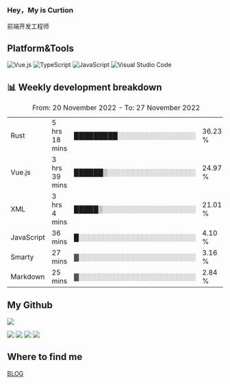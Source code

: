 ### Hey，My is Curtion
前端开发工程师
## Platform&Tools

![Vue.js](https://img.shields.io/badge/-Vue.js-4FC08D?style=flat-square&logo=Vue.js&logoColor=white)
![TypeScript](https://img.shields.io/badge/-TypeScript-007ACC?style=flat-square&logo=typescript&logoColor=white)
![JavaScript](https://img.shields.io/badge/-JavaScript-F7DF1E?style=flat-square&logo=javascript&logoColor=black)
![Visual Studio Code](https://img.shields.io/badge/-VSCode-007ACC?style=flat-square&logo=Visual-Studio-Code&logoColor=white)

## 📊 Weekly development breakdown

<!--START_SECTION:waka-->

<table><caption>From: 20 November 2022 - To: 27 November 2022</caption><tr><td>Rust</td><td>5 hrs 18 mins</td><td>█████████░░░░░░░░░░░░░░░░</td><td>36.23 %</td></tr><tr><td>Vue.js</td><td>3 hrs 39 mins</td><td>██████▒░░░░░░░░░░░░░░░░░░</td><td>24.97 %</td></tr><tr><td>XML</td><td>3 hrs 4 mins</td><td>█████▒░░░░░░░░░░░░░░░░░░░</td><td>21.01 %</td></tr><tr><td>JavaScript</td><td>36 mins</td><td>█░░░░░░░░░░░░░░░░░░░░░░░░</td><td>4.10 %</td></tr><tr><td>Smarty</td><td>27 mins</td><td>▓░░░░░░░░░░░░░░░░░░░░░░░░</td><td>3.16 %</td></tr><tr><td>Markdown</td><td>25 mins</td><td>▓░░░░░░░░░░░░░░░░░░░░░░░░</td><td>2.84 %</td></tr></table>

<!--END_SECTION:waka-->

## My Github

![](http://github-profile-summary-cards.vercel.app/api/cards/profile-details?username=curtion&theme=nord_bright)

![](http://github-profile-summary-cards.vercel.app/api/cards/stats?username=curtion&theme=nord_bright)
![](http://github-profile-summary-cards.vercel.app/api/cards/productive-time?username=curtion&theme=nord_bright&utcOffset=8)
![](http://github-profile-summary-cards.vercel.app/api/cards/repos-per-language?username=curtion&theme=nord_bright)
![](http://github-profile-summary-cards.vercel.app/api/cards/most-commit-language?username=curtion&theme=nord_bright)

## Where to find me

[BLOG](https://blog.3gxk.net)
